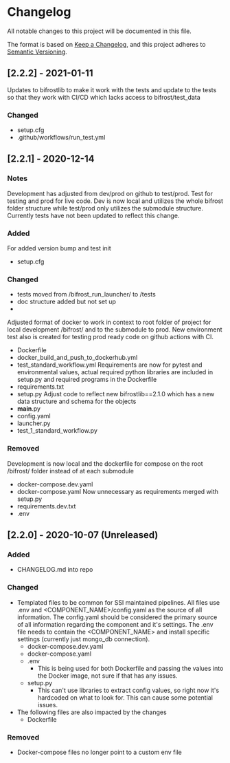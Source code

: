 # Changelog
All notable changes to this project will be documented in this file.

The format is based on [Keep a Changelog](https://keepachangelog.com/en/1.0.0/),
and this project adheres to [Semantic Versioning](https://semver.org/spec/v2.0.0.html).
## [2.2.2] - 2021-01-11
Updates to bifrostlib to make it work with the tests and update to the tests so that they work with CI/CD which lacks access to bifrost/test_data

### Changed
- setup.cfg
- .github/workflows/run_test.yml
## [2.2.1] - 2020-12-14
### Notes
Development has adjusted from dev/prod on github to test/prod. Test for testing and prod for live code. Dev is now local and utilizes the whole bifrost folder structure while test/prod only utilizes the submodule structure. Currently tests have not been updated to reflect this change.

### Added
For added version bump and test init
- setup.cfg 

### Changed
- tests moved from /bifrost_run_launcher/ to /tests
- doc structure added but not set up
-  
Adjusted format of docker to work in context to root folder of project for local development /bifrost/ and to the submodule to prod. New environment test also is created for testing prod ready code on github actions with CI. 
  - Dockerfile
  - docker_build_and_push_to_dockerhub.yml
  - test_standard_workflow.yml
Requirements are now for pytest and environmental values, actual required python libraries are included in setup.py and required programs in the Dockerfile
  - requirements.txt
  - setup.py
Adjust code to reflect new bifrostlib==2.1.0 which has a new data structure and schema for the objects
- __main__.py
- config.yaml
- launcher.py
- test_1_standard_workflow.py

### Removed
Development is now local and the dockerfile for compose on the root /bifrost/ folder instead of at each submodule
- docker-compose.dev.yaml
- docker-compose.yaml
Now unnecessary as requirements merged with setup.py
- requirements.dev.txt
- .env


## [2.2.0] - 2020-10-07 (Unreleased)
### Added
- CHANGELOG.md into repo

### Changed
- Templated files to be common for SSI maintained pipelines. All files use .env and <COMPONENT_NAME>/config.yaml as the source of all information. The config.yaml should be considered the primary source of all information regarding the component and it's settings. The .env file needs to contain the <COMPONENT_NAME> and install specific settings (currently just mongo_db connection). 
  - docker-compose.dev.yaml
  - docker-compose.yaml
  - .env
    - This is being used for both Dockerfile and passing the values into the Docker image, not sure if that has any issues.
  - setup.py
    - This can't use libraries to extract config values, so right now it's hardcoded on what to look for. This can cause some potential issues.
- The following files are also impacted by the changes
  - Dockerfile

### Removed
- Docker-compose files no longer point to a custom env file